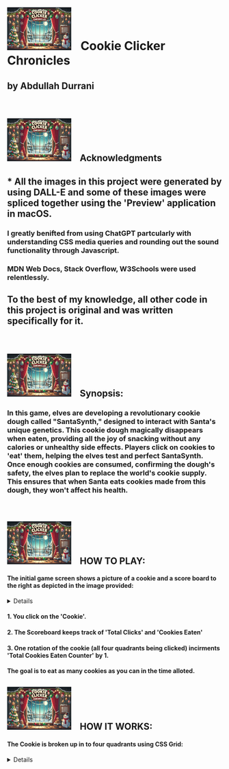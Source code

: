 # <img src= './src/readme-img/readme-img.png' width='150px' height='100px' style='margin-right: 15px'/> Cookie Clicker Chronicles
##  by Abdullah Durrani

<br />

## <img src= './src/readme-img/readme-img.png' width='150px' height='100px' style='margin-right: 15px'/> Acknowledgments

## * All the images in this project were generated by using DALL-E and some of these images were spliced together using the 'Preview' application in macOS.

### I greatly benifted from using ChatGPT partcularly with understanding CSS media queries and rounding out the sound functionality through Javascript.

### MDN Web Docs, Stack Overflow, W3Schools were used relentlessly.

## To the best of my knowledge, all other code in this project is original and was written specifically for it.

<br />

## <img src= './src/readme-img/readme-img.png' width='150px' height='100px' style='margin-right: 15px'/> Synopsis: 

### In this game, elves are developing a revolutionary cookie dough called "SantaSynth," designed to interact with Santa's unique genetics. This cookie dough magically disappears when eaten, providing all the joy of snacking without any calories or unhealthy side effects. Players click on cookies to 'eat' them, helping the elves test and perfect SantaSynth. Once enough cookies are consumed, confirming the dough's safety, the elves plan to replace the world's cookie supply. This ensures that when Santa eats cookies made from this dough, they won't affect his health.

<br />

## <img src= './src/readme-img/readme-img.png' width='150px' height='100px' style='margin-right: 15px'/> HOW TO PLAY:

#### The initial game screen shows a picture of a cookie and a score board to the right as depicted in the image provided:

<details>
<img src= './src/readme-img/initial-display.png' width='800px' height='550px' style='margin-right: 15px'/>
</details>

#### 1. You click on the 'Cookie'.
#### 2. The Scoreboard keeps track of 'Total Clicks' and 'Cookies Eaten'
#### 3. One rotation of the cookie (all four quadrants being clicked) incirments 'Total Cookies Eaten Counter' by 1.
#### The goal is to eat as many cookies as you can in the time alloted.


## <img src= './src/readme-img/readme-img.png' width='150px' height='100px' style='margin-right: 15px'/> HOW IT WORKS:

#### The Cookie is broken up in to four quadrants using CSS Grid:

<details>

<img src= './src/readme-img/cookie-quadrant-display.png' width='450px' height='350px' style='margin-right: 15px'/>

    .grid-container{
    display: inline-grid;
    width: 20%;
    height: 300px;
    grid-template-columns: repeat(2, 1fr);
    margin-top: 268px;
    margin-left: 800px;
    background-image: url('/src/cookie-image/cookie-img.png');
    }

    .grid-items {
    margin: 0;
    border: 1px solid black;
    font: 1em; 
    }

    #quadrant-1 {
    padding-left:5px;
    font-size: 1.5em;
    background-size: cover;
    }

    #quadrant-2 {
    display: flex;
    justify-content: flex-end;
    padding-right: 10px;
    font-size: 1.5em;

    }

    #quadrant-3 {
    padding-left:5px;
    font-size: 1.5em;
    }

    #quadrant-4  {
    display: flex;
    justify-content: flex-end;
    padding-right: 10px;
    font-size: 1.5em;
    }

#### * The 'flex' display in quadrant 2 and 4 is there primarily to make the numbers visible during this display.
</details>






